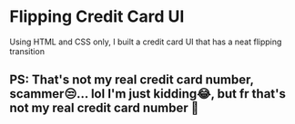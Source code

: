 # Flipping Credit Card UI
Using HTML and CSS only, I built a credit card UI that has a neat flipping transition
## PS: That's not my real credit card number, scammer😒... lol I'm just kidding😂, but fr that's not my real credit card number 👀
